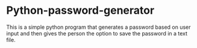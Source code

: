 # Python-password-generator
This is a simple python program that generates a password based on user input and then gives the person the option to save the password in a text file.
